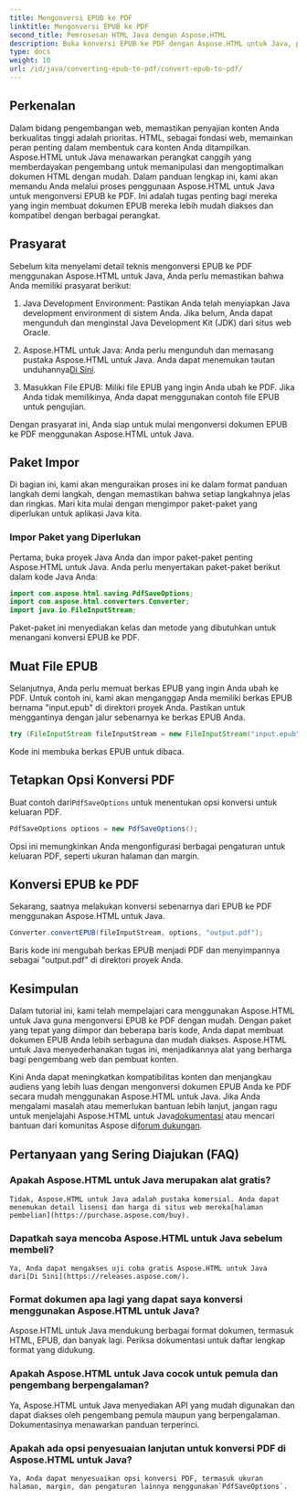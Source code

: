 ```yaml
---
title: Mengonversi EPUB ke PDF
linktitle: Mengonversi EPUB ke PDF
second_title: Pemrosesan HTML Java dengan Aspose.HTML
description: Buka konversi EPUB ke PDF dengan Aspose.HTML untuk Java, pustaka Java yang canggih. Ciptakan konten yang mudah diakses dengan mudah.
type: docs
weight: 10
url: /id/java/converting-epub-to-pdf/convert-epub-to-pdf/
---
```

## Perkenalan

Dalam bidang pengembangan web, memastikan penyajian konten Anda berkualitas tinggi adalah prioritas. HTML, sebagai fondasi web, memainkan peran penting dalam membentuk cara konten Anda ditampilkan. Aspose.HTML untuk Java menawarkan perangkat canggih yang memberdayakan pengembang untuk memanipulasi dan mengoptimalkan dokumen HTML dengan mudah. Dalam panduan lengkap ini, kami akan memandu Anda melalui proses penggunaan Aspose.HTML untuk Java untuk mengonversi EPUB ke PDF. Ini adalah tugas penting bagi mereka yang ingin membuat dokumen EPUB mereka lebih mudah diakses dan kompatibel dengan berbagai perangkat.

## Prasyarat

Sebelum kita menyelami detail teknis mengonversi EPUB ke PDF menggunakan Aspose.HTML untuk Java, Anda perlu memastikan bahwa Anda memiliki prasyarat berikut:

1. Java Development Environment: Pastikan Anda telah menyiapkan Java development environment di sistem Anda. Jika belum, Anda dapat mengunduh dan menginstal Java Development Kit (JDK) dari situs web Oracle.

2. Aspose.HTML untuk Java: Anda perlu mengunduh dan memasang pustaka Aspose.HTML untuk Java. Anda dapat menemukan tautan unduhannya[Di Sini](https://releases.aspose.com/html/java/).

3. Masukkan File EPUB: Miliki file EPUB yang ingin Anda ubah ke PDF. Jika Anda tidak memilikinya, Anda dapat menggunakan contoh file EPUB untuk pengujian.

Dengan prasyarat ini, Anda siap untuk mulai mengonversi dokumen EPUB ke PDF menggunakan Aspose.HTML untuk Java.

## Paket Impor

Di bagian ini, kami akan menguraikan proses ini ke dalam format panduan langkah demi langkah, dengan memastikan bahwa setiap langkahnya jelas dan ringkas. Mari kita mulai dengan mengimpor paket-paket yang diperlukan untuk aplikasi Java kita.

### Impor Paket yang Diperlukan

Pertama, buka proyek Java Anda dan impor paket-paket penting Aspose.HTML untuk Java. Anda perlu menyertakan paket-paket berikut dalam kode Java Anda:

```java
import com.aspose.html.saving.PdfSaveOptions;
import com.aspose.html.converters.Converter;
import java.io.FileInputStream;
```

Paket-paket ini menyediakan kelas dan metode yang dibutuhkan untuk menangani konversi EPUB ke PDF.

## Muat File EPUB

Selanjutnya, Anda perlu memuat berkas EPUB yang ingin Anda ubah ke PDF. Untuk contoh ini, kami akan menganggap Anda memiliki berkas EPUB bernama "input.epub" di direktori proyek Anda. Pastikan untuk menggantinya dengan jalur sebenarnya ke berkas EPUB Anda.

```java
try (FileInputStream fileInputStream = new FileInputStream("input.epub")) {
```

Kode ini membuka berkas EPUB untuk dibaca.

## Tetapkan Opsi Konversi PDF

 Buat contoh dari`PdfSaveOptions` untuk menentukan opsi konversi untuk keluaran PDF.

```java
PdfSaveOptions options = new PdfSaveOptions();
```

Opsi ini memungkinkan Anda mengonfigurasi berbagai pengaturan untuk keluaran PDF, seperti ukuran halaman dan margin.

## Konversi EPUB ke PDF

Sekarang, saatnya melakukan konversi sebenarnya dari EPUB ke PDF menggunakan Aspose.HTML untuk Java.

```java
Converter.convertEPUB(fileInputStream, options, "output.pdf");
```

Baris kode ini mengubah berkas EPUB menjadi PDF dan menyimpannya sebagai "output.pdf" di direktori proyek Anda.

## Kesimpulan

Dalam tutorial ini, kami telah mempelajari cara menggunakan Aspose.HTML untuk Java guna mengonversi EPUB ke PDF dengan mudah. Dengan paket yang tepat yang diimpor dan beberapa baris kode, Anda dapat membuat dokumen EPUB Anda lebih serbaguna dan mudah diakses. Aspose.HTML untuk Java menyederhanakan tugas ini, menjadikannya alat yang berharga bagi pengembang web dan pembuat konten.

 Kini Anda dapat meningkatkan kompatibilitas konten dan menjangkau audiens yang lebih luas dengan mengonversi dokumen EPUB Anda ke PDF secara mudah menggunakan Aspose.HTML untuk Java. Jika Anda mengalami masalah atau memerlukan bantuan lebih lanjut, jangan ragu untuk menjelajahi Aspose.HTML untuk Java[dokumentasi](https://reference.aspose.com/html/java/) atau mencari bantuan dari komunitas Aspose di[forum dukungan](https://forum.aspose.com/).

## Pertanyaan yang Sering Diajukan (FAQ)

### Apakah Aspose.HTML untuk Java merupakan alat gratis?
    Tidak, Aspose.HTML untuk Java adalah pustaka komersial. Anda dapat menemukan detail lisensi dan harga di situs web mereka[halaman pembelian](https://purchase.aspose.com/buy).

### Dapatkah saya mencoba Aspose.HTML untuk Java sebelum membeli?
    Ya, Anda dapat mengakses uji coba gratis Aspose.HTML untuk Java dari[Di Sini](https://releases.aspose.com/).

### Format dokumen apa lagi yang dapat saya konversi menggunakan Aspose.HTML untuk Java?
   Aspose.HTML untuk Java mendukung berbagai format dokumen, termasuk HTML, EPUB, dan banyak lagi. Periksa dokumentasi untuk daftar lengkap format yang didukung.

### Apakah Aspose.HTML untuk Java cocok untuk pemula dan pengembang berpengalaman?
   Ya, Aspose.HTML untuk Java menyediakan API yang mudah digunakan dan dapat diakses oleh pengembang pemula maupun yang berpengalaman. Dokumentasinya menawarkan panduan terperinci.

### Apakah ada opsi penyesuaian lanjutan untuk konversi PDF di Aspose.HTML untuk Java?
    Ya, Anda dapat menyesuaikan opsi konversi PDF, termasuk ukuran halaman, margin, dan pengaturan lainnya menggunakan`PdfSaveOptions`.